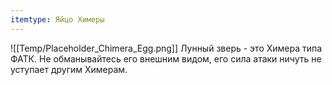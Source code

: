 ```yaml
---
itemtype: Яйцо Химеры
---
```

![[Temp/Placeholder_Chimera_Egg.png]]
Лунный зверь - это Химера типа ФАТК. Не обманывайтесь его внешним видом, его сила атаки ничуть не уступает другим Химерам.
